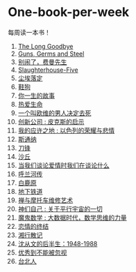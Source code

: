 # One-book-per-week

每周读一本书！

1. [The Long Goodbye]
2. [Guns, Germs and Steel]
3. [别闹了，费曼先生]
4. [Slaughterhouse-Five]
5. [尘埃落定]
6. [鞋狗]
7. [你一生的故事]
8. [热爱生命]
9. [一个叫欧维的男人决定去死]
10. [创新公司 : 皮克斯的启示]
11. [我的应许之地 : 以色列的荣耀与悲情]
12. [斯通纳]
13. [刀锋]
14. [沙丘]
15. [当我们谈论爱情时我们在谈论什么]
16. [呼兰河传]
17. [白鹿原]
18. [地下铁道]
19. [禅与摩托车维修艺术]
20. [神们自己 : 关于平行宇宙的一切]
21. [魔鬼数学 : 大数据时代，数学思维的力量]
22. [恋情的终结]
23. [湘行散记]
24. [沈从文的后半生：1948-1988]
25. [优秀到不能被忽视]
26. [台北人]

[The Long Goodbye]:The_Long_Goodbye.md
[Guns, Germs and Steel]:Guns_Germs_and_Steel.md
[别闹了，费曼先生]: Surely_You_re_Joking_Mr_Feynman.md
[Slaughterhouse-Five]:slaughterhouse_five.md
[尘埃落定]:https://book.douban.com/subject/1200842/
[鞋狗]:https://book.douban.com/subject/26860776/
[你一生的故事]:https://book.douban.com/subject/26868098/
[热爱生命]:https://book.douban.com/subject/4628394/
[一个叫欧维的男人决定去死]:https://book.douban.com/subject/26672693/
[创新公司 : 皮克斯的启示]:https://book.douban.com/subject/26314955/
[我的应许之地 : 以色列的荣耀与悲情]:https://book.douban.com/subject/25986748/
[斯通纳]:https://book.douban.com/subject/26425831/
[刀锋]:https://book.douban.com/subject/26896878/
[沙丘]:https://book.douban.com/subject/26836970/
[当我们谈论爱情时我们在谈论什么]:https://book.douban.com/subject/4010969/
[呼兰河传]:https://book.douban.com/subject/26372408/
[白鹿原]:https://book.douban.com/subject/10564071/
[地下铁道]:https://book.douban.com/subject/26984949/
[禅与摩托车维修艺术]:https://book.douban.com/subject/6811366/
[神们自己 : 关于平行宇宙的一切]:https://book.douban.com/subject/26264967/
[魔鬼数学 : 大数据时代，数学思维的力量]:https://book.douban.com/subject/26594366/
[恋情的终结]:https://book.douban.com/subject/26279019/
[湘行散记]:https://book.douban.com/subject/10582058/
[沈从文的后半生：1948-1988]:https://book.douban.com/subject/25897707/
[优秀到不能被忽视]:So_good_they_cant_ignore_you.md
[台北人]:https://book.douban.com/subject/5337248/
